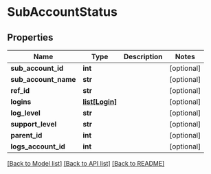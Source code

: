 # SubAccountStatus

## Properties
Name | Type | Description | Notes
------------ | ------------- | ------------- | -------------
**sub_account_id** | **int** |  | [optional] 
**sub_account_name** | **str** |  | [optional] 
**ref_id** | **str** |  | [optional] 
**logins** | [**list[Login]**](Login.md) |  | [optional] 
**log_level** | **str** |  | [optional] 
**support_level** | **str** |  | [optional] 
**parent_id** | **int** |  | [optional] 
**logs_account_id** | **int** |  | [optional] 

[[Back to Model list]](../README.md#documentation-for-models) [[Back to API list]](../README.md#documentation-for-api-endpoints) [[Back to README]](../README.md)

